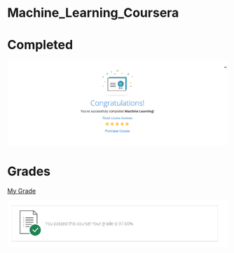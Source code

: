 # Machine_Learning_Coursera

# Completed
![](Screenshot%20from%202020-07-01%2018-14-48.png)

# Grades
[My Grade](Machine_Learning_Assignments_Coursera.html)

![My Grade](https://github.com/KhangTran2503/Machine_Learning_Coursera/blob/master/Screenshot%20from%202020-08-13%2021-57-26.png)
